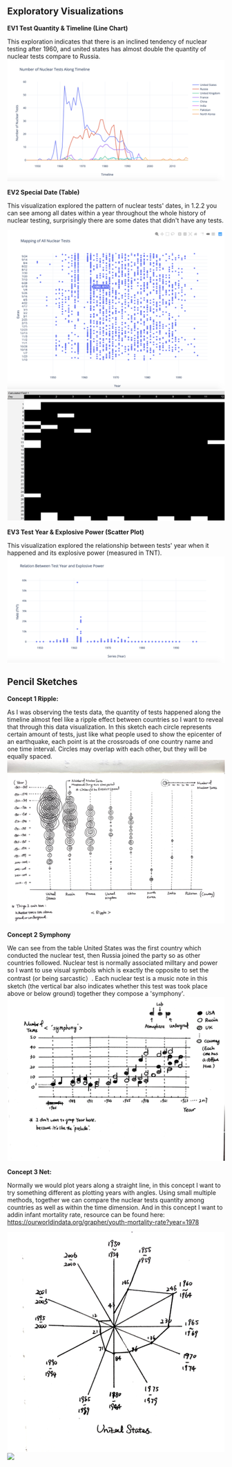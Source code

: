 ## Exploratory Visualizations
**EV1 Test Quantity & Timeline (Line Chart)**

This exploration indicates that there is an inclined tendency of nuclear testing after 1960, and united states has almost double the quantity of nuclear tests compare to Russia.
![](1.1.png)

**EV2 Special Date (Table)**

This visualization explored the pattern of nuclear tests' dates, in 1.2.2 you can see among all dates within a year throughout the whole history of nuclear testing, surprisingly there are some dates that didn't have any tests.

![](1.2.png)
![](1.2.2.png)

**EV3 Test Year & Explosive Power (Scatter Plot)**

This visualization explored the relationship between tests' year when it happened and its explosive power (measured in TNT).
![](1.3.png)


## Pencil Sketches

**Concept 1 Ripple:**

As I was observing the tests data, the quantity of tests happened along the timeline almost feel like a ripple effect between countries so I want to reveal that through this data visualization. In this sketch each circle represents certain amount of tests, just like what people used to show the epicenter of an earthquake, each point is at the crossroads of one country name and one time interval. Circles may overlap with each other, but they will be equally spaced.
![](Idea1_Ripple.jpg)

**Concept 2 Symphony**

We can see from the table United States was the first country which conducted the nuclear test, then Russia joined the party so as other countries followed. Nuclear test is normally associated milltary and power so I want to use visual symbols which is exactly the opposite to set the contrast (or being sarcastic）. Each nuclear test is a music note in this sketch (the vertical bar also indicates whether this test was took place above or below ground) together they compose a 'symphony'. 
![](Idea2_Symphony.jpg)

**Concept 3 Net:**

Normally we would plot years along a straight line, in this concept I want to try something different as plotting years with angles. Using small multiple methods, together we can compare the nuclear tests quantity among countries as well as within the time dimension.
And in this concept I want to addin infant mortality rate, resource can be found here: https://ourworldindata.org/grapher/youth-mortality-rate?year=1978

![](Idea3(2)_Net.jpg)
![](Idea3_Net.jpg)
